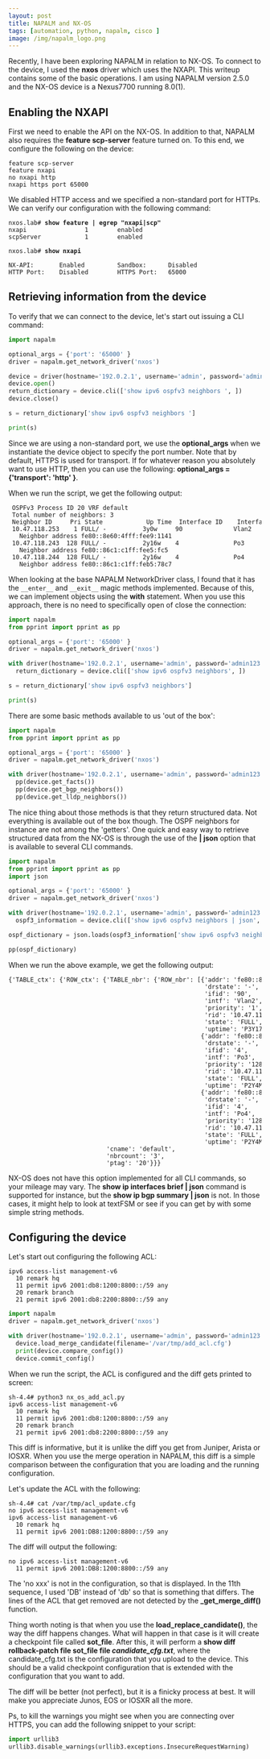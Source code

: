 ```yaml
---
layout: post
title: NAPALM and NX-OS
tags: [automation, python, napalm, cisco ]
image: /img/napalm_logo.png
---
```



Recently, I have been exploring NAPALM in relation to NX-OS. To connect to the device, I used the <b>nxos</b> driver which uses the NXAPI. This writeup contains some of the basic operations. I am using NAPALM version 2.5.0 and the NX-OS device is a Nexus7700 running 8.0(1).


## Enabling the NXAPI

First we need to enable the API on the NX-OS. In addition to that, NAPALM also requires the <b>feature scp-server</b> feature turned on. To this end, we configure the following on the device:


<pre style="font-size:12px">
feature scp-server
feature nxapi
no nxapi http
nxapi https port 65000
</pre>

We disabled HTTP access and we specified a non-standard port for HTTPs. We can verify our configuration with the following command:


<pre style="font-size:12px">
nxos.lab# <b>show feature | egrep "nxapi|scp"</b>
nxapi                1        enabled
scpServer            1        enabled

nxos.lab# <b>show nxapi</b>

NX-API:       Enabled         Sandbox:      Disabled    
HTTP Port:    Disabled        HTTPS Port:   65000    
</pre>


## Retrieving information from the device

To verify that we can connect to the device, let's start out issuing a CLI command:

```python
import napalm

optional_args = {'port': '65000' }
driver = napalm.get_network_driver('nxos')

device = driver(hostname='192.0.2.1', username='admin', password='admin123', optional_args=optional_args )
device.open()
return_dictionary = device.cli(['show ipv6 ospfv3 neighbors ', ])
device.close()

s = return_dictionary['show ipv6 ospfv3 neighbors ']

print(s)
```

Since we are using a non-standard port, we use the <b>optional_args</b> when we instantiate the device object to specify the port number. Note that by default, HTTPS is used for transport. If for whatever reason you absolutely want to use HTTP, then you can use the following: <b>optional_args = {'transport': 'http' }</b>.

When we run the script, we get the following output:

<pre style="font-size:12px">
 OSPFv3 Process ID 20 VRF default
 Total number of neighbors: 3
 Neighbor ID     Pri State            Up Time  Interface ID    Interface
 10.47.118.253    1 FULL/ -          3y0w     90              Vlan2 
   Neighbor address fe80::8e60:4fff:fee9:1141
 10.47.118.243  128 FULL/ -          2y16w    4               Po3 
   Neighbor address fe80::86c1:c1ff:fee5:fc5
 10.47.118.244  128 FULL/ -          2y16w    4               Po4 
   Neighbor address fe80::86c1:c1ff:feb5:78c7
</pre>

When looking at the base NAPALM NetworkDriver class, I found that it has the `__enter__` and `__exit__` magic methods implemented. Because of this, we can implement objects using the <b>with</b> statement. When you use this approach, there is no need to specifically open of close the connection:

```python
import napalm
from pprint import pprint as pp

optional_args = {'port': '65000' }
driver = napalm.get_network_driver('nxos')

with driver(hostname='192.0.2.1', username='admin', password='admin123', optional_args=optional_args ) as device:
  return_dictionary = device.cli(['show ipv6 ospfv3 neighbors', ])

s = return_dictionary['show ipv6 ospfv3 neighbors']

print(s)
```

There are some basic methods available to us 'out of the box':

```python
import napalm
from pprint import pprint as pp

optional_args = {'port': '65000' }
driver = napalm.get_network_driver('nxos')

with driver(hostname='192.0.2.1', username='admin', password='admin123', optional_args=optional_args ) as device:  
  pp(device.get_facts())
  pp(device.get_bgp_neighbors())
  pp(device.get_lldp_neighbors())
```

The nice thing about those methods is that they return structured data. Not everything is available out of the box though. The OSPF neighbors for instance are not among the 'getters'. One quick and easy way to retrieve structured data from the NX-OS is through the use of the <b>| json</b> option that is available to several CLI commands.


```python
import napalm
from pprint import pprint as pp
import json

optional_args = {'port': '65000' }
driver = napalm.get_network_driver('nxos')

with driver(hostname='192.0.2.1', username='admin', password='admin123', optional_args=optional_args ) as device:
  ospf3_information = device.cli(['show ipv6 ospfv3 neighbors | json', ])

ospf_dictionary = json.loads(ospf3_information['show ipv6 ospfv3 neighbors | json'])

pp(ospf_dictionary)
```

When we run the above example, we get the following output:
<pre style="font-size:12px">
{'TABLE_ctx': {'ROW_ctx': {'TABLE_nbr': {'ROW_nbr': [{'addr': 'fe80::8e60:4fff:fee9:1141',
                                                      'drstate': '-',
                                                      'ifid': '90',
                                                      'intf': 'Vlan2',
                                                      'priority': '1',
                                                      'rid': '10.47.118.253',
                                                      'state': 'FULL',
                                                      'uptime': 'P3Y17DT3H53M19S'},
                                                     {'addr': 'fe80::86c1:c1ff:fee5:fc5',
                                                      'drstate': '-',
                                                      'ifid': '4',
                                                      'intf': 'Po3',
                                                      'priority': '128',
                                                      'rid': '10.47.118.243',
                                                      'state': 'FULL',
                                                      'uptime': 'P2Y4M5DT16H45M22S'},
                                                     {'addr': 'fe80::86c1:c1ff:feb5:78c7',
                                                      'drstate': '-',
                                                      'ifid': '4',
                                                      'intf': 'Po4',
                                                      'priority': '128',
                                                      'rid': '10.47.118.244',
                                                      'state': 'FULL',
                                                      'uptime': 'P2Y4M5DT16H20M31S'}]},
                           'cname': 'default',
                           'nbrcount': '3',
                           'ptag': '20'}}}
</pre>

NX-OS does not have this option implemented for all CLI commands, so your mileage may vary. The <b>show ip interfaces brief | json</b> command is supported for instance, but the <b>show ip bgp summary | json</b> is not. In those cases, it might help to look at textFSM or see if you can get by with some simple string methods.


## Configuring the device

Let's start out configuring the following ACL:

<pre style="font-size:12px">
ipv6 access-list management-v6
  10 remark hq
  11 permit ipv6 2001:db8:1200:8800::/59 any
  20 remark branch
  21 permit ipv6 2001:db8:2200:8800::/59 any
</pre>

```python
import napalm
driver = napalm.get_network_driver('nxos')

with driver(hostname='192.0.2.1', username='admin', password='admin123', optional_args={'port': '65000' } ) as device:
  device.load_merge_candidate(filename='/var/tmp/add_acl.cfg')
  print(device.compare_config())
  device.commit_config()  
```

When we run the script, the ACL is configured and the diff gets printed to screen:

<pre style="font-size:12px">
sh-4.4# python3 nx_os_add_acl.py 
ipv6 access-list management-v6
  10 remark hq
  11 permit ipv6 2001:db8:1200:8800::/59 any
  20 remark branch
  21 permit ipv6 2001:db8:2200:8800::/59 any
</pre>

This diff is informative, but it is unlike the diff you get from Juniper, Arista or IOSXR. When you use the merge operation in NAPALM, this diff is a simple comparison between the configuration that you are loading and the running configuration.

Let's update the ACL with the following:

<pre style="font-size:12px">
sh-4.4# cat /var/tmp/acl_update.cfg   
no ipv6 access-list management-v6
ipv6 access-list management-v6
  10 remark hq
  11 permit ipv6 2001:DB8:1200:8800::/59 any
</pre>


The diff will output the following:

<pre style="font-size:12px">
no ipv6 access-list management-v6
  11 permit ipv6 2001:DB8:1200:8800::/59 any
</pre>

The 'no xxx' is not in the configuration, so that is displayed. In the 11th sequence, I used 'DB' instead of 'db' so that is something that differs. The lines of the ACL that get removed are not detected by the <b>_get_merge_diff()</b> function.

Thing worth noting is that when you use the <b>load_replace_candidate()</b>, the way the diff happens changes. What will happen in that case is it will create a checkpoint file called <b>sot_file</b>. After this, it will perform a <b>show diff rollback-patch file sot_file file <i>candidate_cfg.txt</i></b>, where the candidate_cfg.txt is the configuration that you upload to the device. This should be a valid checkpoint configuration that is extended with the configuration that you want to add. 

The diff will be better (not perfect), but it is a finicky process at best. It will make you appreciate Junos, EOS or IOSXR all the more.



Ps, to kill the warnings you might see when you are connecting over HTTPS, you can add the following snippet to your script:


```python
import urllib3
urllib3.disable_warnings(urllib3.exceptions.InsecureRequestWarning)
```